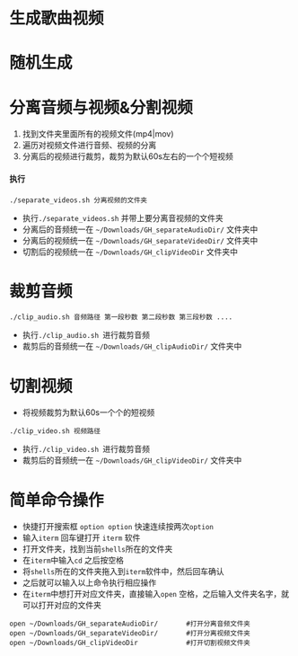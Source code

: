 # 生成歌曲视频
# 随机生成

# 分离音频与视频&分割视频
1. 找到文件夹里面所有的视频文件(mp4|mov)
2. 遍历对视频文件进行音频、视频的分离
3. 分离后的视频进行裁剪，裁剪为默认60s左右的一个个短视频
	
#### 执行
```
./separate_videos.sh 分离视频的文件夹
```
* 执行`./separate_videos.sh` 并带上要分离音视频的文件夹
* 分离后的音频统一在 `~/Downloads/GH_separateAudioDir/` 文件夹中
* 分离后的视频统一在 `~/Downloads/GH_separateVideoDir/` 文件夹中
* 切割后的视频统一在 `~/Downloads/GH_clipVideoDir` 文件夹中

# 裁剪音频
```
./clip_audio.sh 音频路径 第一段秒数 第二段秒数 第三段秒数 ....
```
* 执行`./clip_audio.sh `进行裁剪音频
* 裁剪后的音频统一在 `~/Downloads/GH_clipAudioDir/` 文件夹中

# 切割视频
* 将视频裁剪为默认60s一个个的短视频

```
./clip_video.sh 视频路径
```
* 执行`./clip_video.sh `进行裁剪音频
* 裁剪后的音频统一在 `~/Downloads/GH_clipVideoDir/` 文件夹中

# 简单命令操作
* 快捷打开搜索框  `option option`  快速连续按两次`option`
* 输入`iterm` 回车键打开 `iterm` 软件
* 打开文件夹，找到当前`shells`所在的文件夹
* 在`iterm`中输入`cd` 之后按空格
* 将`shells`所在的文件夹拖入到`iterm`软件中，然后回车确认
* 之后就可以输入以上命令执行相应操作
* 在`iterm`中想打开对应文件夹，直接输入`open` 空格，之后输入文件夹名字，就可以打开对应的文件夹

```
open ~/Downloads/GH_separateAudioDir/		#打开分离音频文件夹
open ~/Downloads/GH_separateVideoDir/		#打开分离视频文件夹
open ~/Downloads/GH_clipVideoDir			#打开切割视频文件夹
```